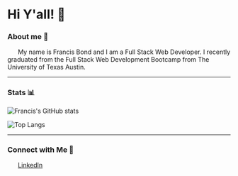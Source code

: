 # Hi Y'all! &#128075;

### **About me**	&#128587;
&nbsp;&nbsp;&nbsp;&nbsp;&nbsp;&nbsp;My name is Francis Bond and I am a Full Stack Web Developer. 
I recently graduated from the Full Stack Web Development Bootcamp from The University of Texas Austin. 

---
### **Stats**	&#128202;

![Francis's GitHub stats](https://github-readme-stats.vercel.app/api?username=francis-bond&show_icons=true&theme=slateorange&hide=stars)

![Top Langs](https://github-readme-stats.vercel.app/api/top-langs/?username=francis-bond&layout=compact&theme=slateorange)


---

### Connect with Me 	&#129309;

&nbsp;&nbsp;&nbsp;&nbsp;&nbsp;&nbsp;[LinkedIn](https://www.linkedin.com/in/francis-bond-839952164/)
